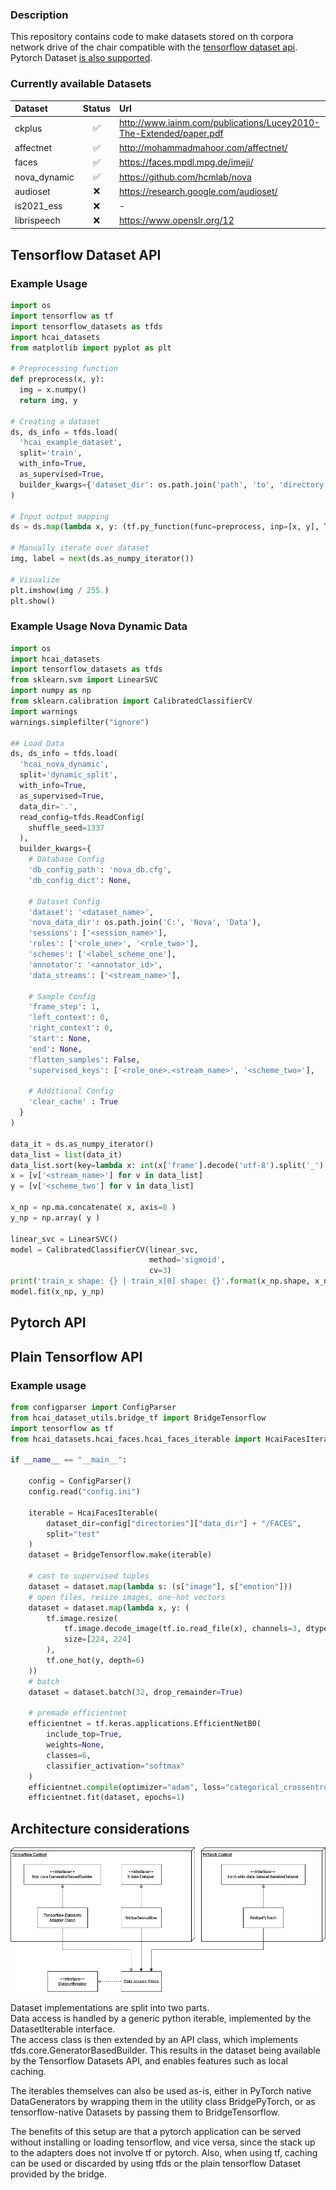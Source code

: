 ### Description
This repository contains code to make datasets stored on th corpora network drive of the chair
compatible with the [tensorflow dataset api](https://www.tensorflow.org/api_docs/python/tf/data/Dataset).
Pytorch Dataset [is also supported](https://pytorch.org/vision/stable/datasets.html).
 
### Currently available Datasets

| Dataset       | Status        | Url  |
| :------------- |:-------------:| :-----|
| ckplus        | ✅             | http://www.iainm.com/publications/Lucey2010-The-Extended/paper.pdf |
| affectnet     | ✅             | http://mohammadmahoor.com/affectnet/ |
| faces         | ✅             |    https://faces.mpdl.mpg.de/imeji/ |
| nova_dynamic  | ✅             |    https://github.com/hcmlab/nova |
| audioset      | ❌             | https://research.google.com/audioset/ |
| is2021_ess    | ❌             |    -|
| librispeech   | ❌             |    https://www.openslr.org/12 |


## Tensorflow Dataset API

### Example Usage

```python
import os
import tensorflow as tf
import tensorflow_datasets as tfds
import hcai_datasets
from matplotlib import pyplot as plt

# Preprocessing function
def preprocess(x, y):
  img = x.numpy()
  return img, y

# Creating a dataset
ds, ds_info = tfds.load(
  'hcai_example_dataset',
  split='train',
  with_info=True,
  as_supervised=True,
  builder_kwargs={'dataset_dir': os.path.join('path', 'to', 'directory')}
)

# Input output mapping
ds = ds.map(lambda x, y: (tf.py_function(func=preprocess, inp=[x, y], Tout=[tf.float32, tf.int64])))

# Manually iterate over dataset
img, label = next(ds.as_numpy_iterator())

# Visualize
plt.imshow(img / 255.)
plt.show()
```

### Example Usage Nova Dynamic Data
```python
import os
import hcai_datasets
import tensorflow_datasets as tfds
from sklearn.svm import LinearSVC
import numpy as np
from sklearn.calibration import CalibratedClassifierCV
import warnings
warnings.simplefilter("ignore")

## Load Data
ds, ds_info = tfds.load(
  'hcai_nova_dynamic',
  split='dynamic_split',
  with_info=True,
  as_supervised=True,
  data_dir='.',
  read_config=tfds.ReadConfig(
    shuffle_seed=1337
  ),
  builder_kwargs={
    # Database Config
    'db_config_path': 'nova_db.cfg',
    'db_config_dict': None,

    # Dataset Config
    'dataset': '<dataset_name>',
    'nova_data_dir': os.path.join('C:', 'Nova', 'Data'),
    'sessions': ['<session_name>'],
    'roles': ['<role_one>', '<role_two>'],
    'schemes': ['<label_scheme_one'],
    'annotator': '<annotator_id>',
    'data_streams': ['<stream_name>'],

    # Sample Config
    'frame_step': 1,
    'left_context': 0,
    'right_context': 0,
    'start': None,
    'end': None,
    'flatten_samples': False, 
    'supervised_keys': ['<role_one>.<stream_name>', '<scheme_two>'],

    # Additional Config
    'clear_cache' : True
  }
)

data_it = ds.as_numpy_iterator()
data_list = list(data_it)
data_list.sort(key=lambda x: int(x['frame'].decode('utf-8').split('_')[0]))
x = [v['<stream_name>'] for v in data_list]
y = [v['<scheme_two'] for v in data_list]

x_np = np.ma.concatenate( x, axis=0 )
y_np = np.array( y )

linear_svc = LinearSVC()
model = CalibratedClassifierCV(linear_svc,
                               method='sigmoid',
                               cv=3)
print('train_x shape: {} | train_x[0] shape: {}'.format(x_np.shape, x_np[0].shape))
model.fit(x_np, y_np)
```

## Pytorch API


## Plain Tensorflow API

### Example usage

```python
from configparser import ConfigParser
from hcai_dataset_utils.bridge_tf import BridgeTensorflow
import tensorflow as tf
from hcai_datasets.hcai_faces.hcai_faces_iterable import HcaiFacesIterable

if __name__ == "__main__":

    config = ConfigParser()
    config.read("config.ini")

    iterable = HcaiFacesIterable(
        dataset_dir=config["directories"]["data_dir"] + "/FACES",
        split="test"
    )
    dataset = BridgeTensorflow.make(iterable)

    # cast to supervised tuples
    dataset = dataset.map(lambda s: (s["image"], s["emotion"]))
    # open files, resize images, one-hot vectors
    dataset = dataset.map(lambda x, y: (
        tf.image.resize(
            tf.image.decode_image(tf.io.read_file(x), channels=3, dtype=tf.uint8, expand_animations=False),
            size=[224, 224]
        ),
        tf.one_hot(y, depth=6)
    ))
    # batch
    dataset = dataset.batch(32, drop_remainder=True)

    # premade efficientnet
    efficientnet = tf.keras.applications.EfficientNetB0(
        include_top=True,
        weights=None,
        classes=6,
        classifier_activation="softmax"
    )
    efficientnet.compile(optimizer="adam", loss="categorical_crossentropy")
    efficientnet.fit(dataset, epochs=1)
```


## Architecture considerations

![uml diagram](image/architecture.png)

Dataset implementations are split into two parts.\
Data access is handled by a generic python iterable, implemented by the DatasetIterable interface.\
The access class is then extended by an API class, which implements tfds.core.GeneratorBasedBuilder.
This results in the dataset being available by the Tensorflow Datasets API, and enables features 
such as local caching.

The iterables themselves can also be used as-is, either in PyTorch native DataGenerators by wrapping them in
the utility class BridgePyTorch, or as tensorflow-native Datasets by passing them to BridgeTensorflow.

The benefits of this setup are that a pytorch application can be served without installing or loading 
tensorflow, and vice versa, since the stack up to the adapters does not involve tf or pytorch. 
Also, when using tf, caching can be used or discarded by using tfds or the plain tensorflow Dataset
provided by the bridge.